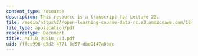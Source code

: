 ```yaml
---
content_type: resource
description: This resource is a transcript for Lecture 23.
file: /media/https%3A/open-learning-course-data-rc.s3.amazonaws.com/18-06-linear-algebra-spring-2010/fffec996d9d247718d57dbe9147a0bac_MIT18_06S10_L23.pdf
file_type: application/pdf
resourcetype: Document
title: MIT18_06S10_L23.pdf
uid: fffec996-d9d2-4771-8d57-dbe9147a0bac
---
```

